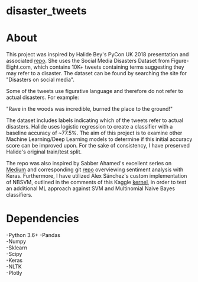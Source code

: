 # disaster_tweets






About
=====
This project was inspired by Halide Bey's PyCon UK 2018 presentation and associated [repo](https://github.com/halidebey/PyCon2018/blob/master/analysis.py). She uses the Social Media Disasters Dataset from Figure-Eight.com, which contains 10K+ tweets containing terms suggesting they may refer to a disaster. The dataset can be found by searching the site for "Disasters on social media". 
  
Some of the tweets use figurative language and therefore do not refer to actual disasters. For example:
  
  "Rave in the woods was incredible, burned the place to the ground!"
  
The dataset includes labels indicating which of the tweets refer to actual disasters. Halide uses logistic regression to create a classifier with a baseline accuracy of ~77.5%. The aim of this project is to examine other Machine Learning/Deep Learning models to determine if this initial accuracy score can be improved upon. For the sake of consistency, I have preserved Halide's original train/test split. 
  
The repo was also inspired by Sabber Ahamed's excellent series on [Medium](https://medium.com/@sabber/classifying-yelp-review-comments-using-lstm-and-word-embeddings-part-1-eb2275e4066b) and corresponding git [repo](https://github.com/msahamed/yelp_comments_classification_nlp) overviewing sentiment analysis with Keras. Furthermore, I have utilized Alex Sánchez's custom implementation of NBSVM, outlined in the comments of this Kaggle [kernel](https://www.kaggle.com/jhoward/nb-svm-strong-linear-baseline), in order to test an additional ML approach against SVM and Multinomial Naive Bayes classifiers.


Dependencies
============
-Python 3.6+
-Pandas  
-Numpy   
-Sklearn  
-Scipy  
-Keras  
-NLTK  
-Plotly  
